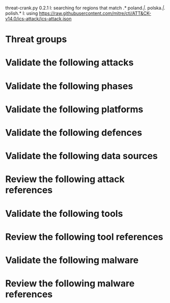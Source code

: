 threat-crank.py 0.2.1
I: searching for regions that match .* poland.*|.* polska.*|.* polish.*
I: using https://raw.githubusercontent.com/mitre/cti/ATT&CK-v14.0/ics-attack/ics-attack.json
# Threat groups


# Validate the following attacks


# Validate the following phases


# Validate the following platforms


# Validate the following defences


# Validate the following data sources


# Review the following attack references


# Validate the following tools


# Review the following tool references


# Validate the following malware


# Review the following malware references


